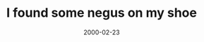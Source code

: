 ---
layout: base.njk
title : 'I found some negus on my shoe' 
view_title : 'I found some negus on my shoe' 
year : '2000' 
date : '2000-02-23' 
img_file : '/drawing/ifoundso.png' 
html_file : 'ifoundsom' 
next_html : 'thematemy.html' 
year_order : '208' 
permalink : "title/{{html_file}}.html"
---